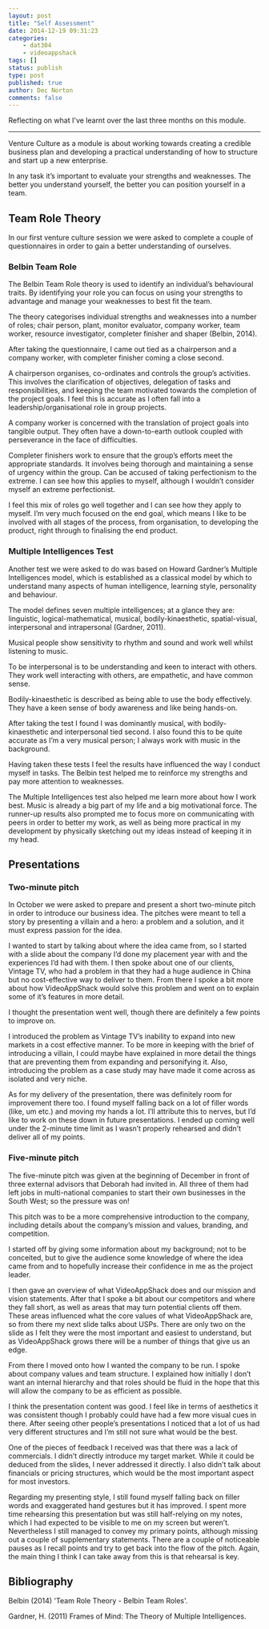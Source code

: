 ```yaml
---
layout: post
title: "Self Assessment"
date: 2014-12-19 09:31:23
categories:
    - dat304
    - videoappshack
tags: []
status: publish
type: post
published: true
author: Dec Norton
comments: false
---
```


Reflecting on what I've learnt over the last three months on this module.

<!--more-->

<hr>

Venture Culture as a module is about working towards creating a credible business plan and developing a practical understanding of how to structure and start up a new enterprise.

In any task it’s important to evaluate your strengths and weaknesses. The better you understand yourself, the better you can position yourself in a team.

## Team Role Theory

In our first venture culture session we were asked to complete a couple of questionnaires in order to gain a better understanding of ourselves.

### Belbin Team Role

The Belbin Team Role theory is used to identify an individual’s behavioural traits. By identifying your role you can focus on using your strengths to advantage and manage your weaknesses to best fit the team.

The theory categorises individual strengths and weaknesses into a number of roles; chair person, plant, monitor evaluator, company worker, team worker, resource investigator, completer finisher and shaper (Belbin, 2014).

After taking the questionnaire, I came out tied as a chairperson and a company worker, with completer finisher coming a close second.

A chairperson organises, co-ordinates and controls the group’s activities. This involves the clarification of objectives, delegation of tasks and responsibilities, and keeping the team motivated towards the completion of the project goals. I feel this is accurate as I often fall into a leadership/organisational role in group projects.

A company worker is concerned with the translation of project goals into tangible output. They often have a down-to-earth outlook coupled with perseverance in the face of difficulties.

Completer finishers work to ensure that the group’s efforts meet the appropriate standards. It involves being thorough and maintaining a sense of urgency within the group. Can be accused of taking perfectionism to the extreme. I can see how this applies to myself, although I wouldn’t consider myself an extreme perfectionist.

I feel this mix of roles go well together and I can see how they apply to myself. I’m very much focused on the end goal, which means I like to be involved with all stages of the process, from organisation, to developing the product, right through to finalising the end product.

### Multiple Intelligences Test

Another test we were asked to do was based on Howard Gardner’s Multiple Intelligences model, which is established as a classical model by which to understand many aspects of human intelligence, learning style, personality and behaviour.

The model defines seven multiple intelligences; at a glance they are: linguistic, logical-mathematical, musical, bodily-kinaesthetic, spatial-visual, interpersonal and intrapersonal (Gardner, 2011).

Musical people show sensitivity to rhythm and sound and work well whilst listening to music.

To be interpersonal is to be understanding and keen to interact with others. They work well interacting with others, are empathetic, and have common sense.

Bodily-kinaesthetic is described as being able to use the body effectively. They have a keen sense of body awareness and like being hands-on.

After taking the test I found I was dominantly musical, with bodily-kinaesthetic and interpersonal tied second. I also found this to be quite accurate as I’m a very musical person; I always work with music in the background.

Having taken these tests I feel the results have influenced the way I conduct myself in tasks. The Belbin test helped me to reinforce my strengths and pay more attention to weaknesses.

The Multiple Intelligences test also helped me learn more about how I work best. Music is already a big part of my life and a big motivational force. The runner-up results also prompted me to focus more on communicating with peers in order to better my work, as well as being more practical in my development by physically sketching out my ideas instead of keeping it in my head.

## Presentations

### Two-minute pitch

In October we were asked to prepare and present a short two-minute pitch in order to introduce our business idea. The pitches were meant to tell a story by presenting a villain and a hero: a problem and a solution, and it must express passion for the idea.

I wanted to start by talking about where the idea came from, so I started with a slide about the company I’d done my placement year with and the experiences I’d had with them. I then spoke about one of our clients, Vintage TV, who had a problem in that they had a huge audience in China but no cost-effective way to deliver to them. From there I spoke a bit more about how VideoAppShack would solve this problem and went on to explain some of it’s features in more detail.

I thought the presentation went well, though there are definitely a few points to improve on.

I introduced the problem as Vintage TV’s inability to expand into new markets in a cost effective manner. To be more in keeping with the brief of introducing a villain, I could maybe have explained in more detail the things that are preventing them from expanding and personifying it. Also, introducing the problem as a case study may have made it come across as isolated and very niche.

As for my delivery of the presentation, there was definitely room for improvement there too. I found myself falling back on a lot of filler words (like, um etc.) and moving my hands a lot. I’ll attribute this to nerves, but I’d like to work on these down in future presentations. I ended up coming well under the 2-minute time limit as I wasn’t properly rehearsed and didn’t deliver all of my points.

### Five-minute pitch

The five-minute pitch was given at the beginning of December in front of three external advisors that Deborah had invited in. All three of them had left jobs in multi-national companies to start their own businesses in the South West; so the pressure was on!

This pitch was to be a more comprehensive introduction to the company, including details about the company’s mission and values, branding, and competition.

I started off by giving some information about my background; not to be conceited, but to give the audience some knowledge of where the idea came from and to hopefully increase their confidence in me as the project leader.

I then gave an overview of what VideoAppShack does and our mission and vision statements. After that I spoke a bit about our competitors and where they fall short, as well as areas that may turn potential clients off them. These areas influenced what the core values of what VideoAppShack are, so from there my next slide talks about USPs. There are only two on the slide as I felt they were the most important and easiest to understand, but as VideoAppShack grows there will be a number of things that give us an edge.

From there I moved onto how I wanted the company to be run. I spoke about company values and team structure. I explained how initially I don’t want an internal hierarchy and that roles should be fluid in the hope that this will allow the company to be as efficient as possible.

I think the presentation content was good. I feel like in terms of aesthetics it was consistent though I probably could have had a few more visual cues in there. After seeing other people’s presentations I noticed that a lot of us had very different structures and I’m still not sure what would be the best.

One of the pieces of feedback I received was that there was a lack of commercials. I didn’t directly introduce my target market. While it could be deduced from the slides, I never addressed it directly. I also didn’t talk about financials or pricing structures, which would be the most important aspect for most investors.

Regarding my presenting style, I still found myself falling back on filler words and exaggerated hand gestures but it has improved. I spent more time rehearsing this presentation but was still half-relying on my notes, which I had expected to be visible to me on my screen but weren’t. Nevertheless I still managed to convey my primary points, although missing out a couple of supplementary statements. There are a couple of noticeable pauses as I recall points and try to get back into the flow of the pitch. Again, the main thing I think I can take away from this is that rehearsal is key.

## Bibliography

Belbin (2014) 'Team Role Theory - Belbin Team Roles'.

Gardner, H. (2011) Frames of Mind: The Theory of Multiple Intelligences.

